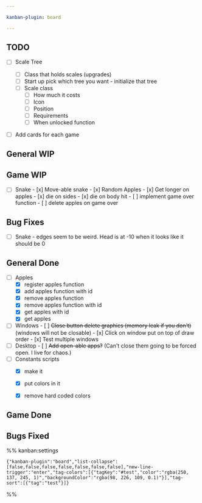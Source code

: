 ```yaml
---

kanban-plugin: board

---
```


## TODO

- [ ] Scale Tree
	- [ ] Class that holds scales (upgrades)
	- [ ] Start up pick which tree you want - initialize that tree
	- [ ] Scale class
	    - [ ] How much it costs
	    - [ ] Icon
	    - [ ] Position
	    - [ ] Requirements
	    - [ ] When unlocked function
- [ ] Add cards for each game


## General WIP



## Game WIP

- [ ] Snake
	  - [x] Move-able snake
	  - [x] Random Apples
	  - [x] Get longer on apples
	  - [x] die on sides
	  - [x] die on body hit
	  - [ ] implement game over function
	  - [ ] delete apples on game over


## Bug Fixes

- [ ] Snake - edges seem to be weird. Head is at -10 when it looks like it should be 0


## General Done

- [ ] Apples
	- [x] register apples function
	- [x] add apples function with id
	- [x] remove apples function
	- [x] remove apples function with id
	- [x] get apples with id
	- [x] get apples
- [ ] Windows
	  - [ ] ~~Close button delete graphics (memory leak if you don't)~~ (windows will not  be closable)
	  - [x] Click on window put on top of draw order
	  - [x] Test multiple windows
- [ ] Desktop
	  - [ ] ~~Add open-able apps?~~ (Can't close them going to be forced open. I live for chaos.)
- [ ] Constants scripts
	- [x] make it
	- [x] put colors in it
	- [x] remove hard coded colors


## Game Done



## Bugs Fixed





%% kanban:settings
```
{"kanban-plugin":"board","list-collapse":[false,false,false,false,false,false,false],"new-line-trigger":"enter","tag-colors":[{"tagKey":"#test","color":"rgba(250, 137, 245, 1)","backgroundColor":"rgba(98, 226, 109, 0.1)"}],"tag-sort":[{"tag":"test"}]}
```
%%